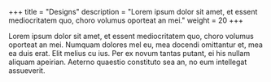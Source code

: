 +++
title = "Designs"
description = "Lorem ipsum dolor sit amet, et essent mediocritatem quo, choro volumus oporteat an mei."
weight = 20
+++

Lorem ipsum dolor sit amet, et essent mediocritatem quo, choro volumus oporteat an mei. Numquam dolores mel eu, mea docendi omittantur et, mea ea duis erat. Elit melius cu ius. Per ex novum tantas putant, ei his nullam aliquam apeirian. Aeterno quaestio constituto sea an, no eum intellegat assueverit.
